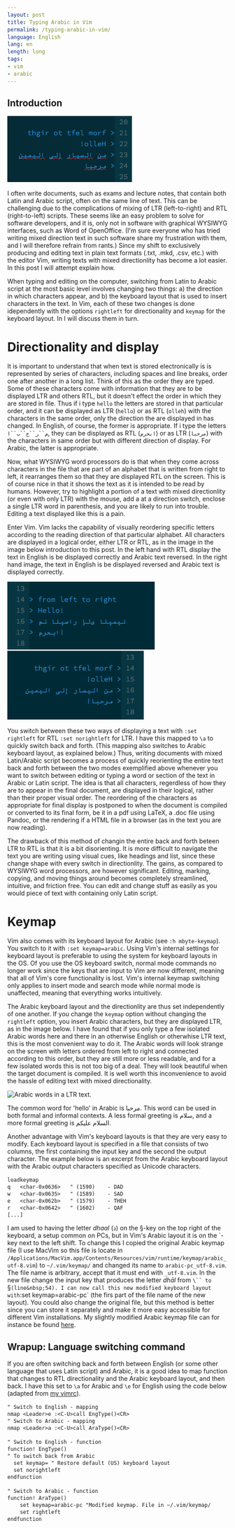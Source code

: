 ```yaml
---
layout: post
title: Typing Arabic in Vim 
permalink: /typing-arabic-in-vim/
language: English
lang: en
length: long
tags:
- vim
- arabic
---
```


## Introduction

![LTR display in Vim](typing-arabic-in-vim/rtl.tiff)

[//]: # ( > from left to right )  
[//]: # ( > Hello! )  
[//]: # ( > من اليسار إلى اليمين )
[//]: # ( > مرحبا! )


I often write documents, such as exams and lecture notes, that contain both Latin and Arabic script, often on the same line of text. This can be challenging due to the complications of mixing of LTR (left-to-right) and RTL (right-to-left) scripts. These seems like an easy problem to solve for software developers, and it is, only not in software with graphical WYSIWYG interfaces, such as Word of OpenOffice. (I'm sure everyone who has tried writing mixed direction text in such software share my frustration with them, and I will therefore refrain from rants.) Since my shift to exclusively producing and editing text in plain text formats (.txt, .mkd, .csv, etc.) with the editor Vim, writing texts with mixed directionlity has become a lot easier. In this post I will attempt explain how. 

When typing and editing on the computer, switching from Latin to Arabic script at the most basic level involves changing two things: a)&nbsp;the direction in which characters appear, and b)&nbsp;the keyboard layout that is used to insert characters in the text. In Vim, each of these two changes is done idependently with the options `rightleft` for directionality and `keymap` for the keyboard layout. In I will discuss them in turn.


# Directionality and display

It is important to understand that when text is stored electronically is is represented by series of characters, including spaces and line breaks, order one after another in a long list. Think of this as the order they are typed. Some of these characters come with information that they are to be displayed LTR and others RTL, but it doesn't effect the order in which they are stored in file. Thus if i type `hello` the letters are stored in that particular order, and it can be displayed as LTR (`hello`) or as RTL (`olleh`) with the characters in the same order, only the direction the are displayed in has changed. In English, of course, the former is appropriate. If i type the letters `م``ر``ح``ب``ا`, they can be displayed as RTL (`ابحرم`) or as LTR (`مرحبا`) with the characters in same order but with different direction of display. For Arabic, the latter is appropriate.

Now, what WYSIWYG word processors do is that when they come across characters in the file that are part of an alphabet that is written from right to left, it rearranges them so that they are displayed RTL on the screen. This is of course nice in that it shows the text as it is intended to be read by humans. However, try to highlight a portion of a text with mixed directionlity (or even with only LTR) with the mouse, add a at a direction switch, enclose a single LTR word in parenthesis, and you are likely to run into trouble. Editing a text displayed like this is a pain.

Enter Vim. Vim lacks the capability of visually reordering specific letters according to the reading direction of that particular alphabet. All characters are displayed in a logical order, either LTR or RTL, as in the image in the image below introduction to this post. In the left hand with RTL display the text in English is be displayed correctly and Arabic text reversed. In the right hand image, the text in English is be displayed reversed and Arabic text is displayed correctly.

![RTL display](/images/2017-06-22/ltr.tiff)&nbsp;![LTR display](/images/2017-06-22/rtl.tiff)

You switch between these two ways of displaying a text with `:set rightleft` for RTL `:set norightleft` for LTR. I have this mapped to `\a` to quickly switch back and forth. (This mapping also switches to Arabic keyboard layout, as explained below.) Thus, writing documents with mixed Latin/Arabic script becomes a process of quickly reorienting the entire text back and forth between the two modes exemplified above whenever you want to switch between editing or typing a word or section of the text in Arabic or Latin script. The idea is that all characters, regerdless of how they are to appear in the final document, are displayed in their logical, rather than their proper visual order. The reordering of the characters as appropriate for final display is postponed to when the document is compiled or converted to its final form, be it in a pdf using LaTeX, a .doc file using Pandoc, or the rendering if a HTML file in a browser (as in the text you are now reading).

The drawback of this method of changin the entire back and forth beteen LTR to RTL is that it is a bit disorienting. It is more difficult to navigate the text you are writing using visual cues, like headings and list, since these change shape with every switch in directionlity. The gains, as compared to WYSIWYG word processors, are however significant. Editing, marking, copying, and moving things around becomes completely streamlined, intuitive, and friction free. You can edit and change stuff as easily as you would piece of text with containing only Latin script.

# Keymap

Vim also comes with its keyboard layout for Arabic (see `:h mbyte-keymap`). You switch to it with `:set keymap=arabic`. Using Vim's internal settings for keyboard layout is preferable to using the system for keyboard layouts in the OS. Of you use the OS keyboard switch, normal mode commands no longer work since the keys that are input to Vim are now different, meaning that all of Vim's core functionality is lost. Vim's internal keymap switching only applies to insert mode and search mode while normal mode is unaffected, meaning that everything works intuitively.

The Arabic keyboard layout and the directionlity are thus set independently of one another. If you change the `keymap` option  without changing the `rightleft` option, you insert Arabic characters, but they are displayed LTR, as in the image below. I have found that if you only type a few isolated Arabic words here and there in an otherwise English or otherwhise LTR text, this is the most convenient way to do it. The Arabic words will look strange on the screen with letters ordered from left to right and connected according to this order, but they are still more or less readable, and for a few isolated words this is not too big of a deal. They will look beautiful when the target document is compiled. It is well worth this inconvenience to avoid the hassle of editing text with mixed directionality.

![Arabic words in a LTR text.](/images/2017-06-22/arabic-in-ltr.tif)

The common word for 'hello' in Arabic is مرحبا.
This word can be used in both formal and informal
contexts. A less formal greeting is سلام, and a
more formal greeting is السلام عليكم.

Another advantage with Vim's keyboard layouts is that they are very easy to modify. Each keyboard layout is specified in a file that consists of two columns, the first containing the input key and the second the output character. The example below is an excerpt from the Arabic keyboard layout with the Arabic output characters specified as Unicode characters.

``` vim
loadkeymap
q	<char-0x0636>	" (1590)	- DAD
w	<char-0x0635>	" (1589)	- SAD
e	<char-0x062b>	" (1579)	- THEH
r	<char-0x0642>	" (1602)	- QAF
[...]
```

I am used to having the letter *dhaal*&nbsp;(ذ) on the §-key on the top right of the keyboard, a setup common on PCs, but in Vim's Arabic layout it is on the \`-key next to the left shift. To change this I copied the original Arabic keymap file (I&nbsp;use MacVim so this file is locate in `/Applications/MacVim.app/Contents/Resources/vim/runtime/keymap/arabic_utf-8.vim`) to `~/.vim/keymap/` and changed its name to `arabic-pc_utf-8.vim`. The file name is arbitrary, accept that it must end with `_utf-8.vim`. In the new file change the input key that produces the letter *dhāl* from `\`` to `§` (line&nbsp;54). I can now call this new modified keyboard layout with `:set keymap=arabic-pc` (the firs part of the file name of the new layout). You could also change the original file, but this method is better since you can store it separately and make it more easy accessible for different Vim installations. My slightly modified Arabic keymap file can for instance be found [here](https://github.com/andreasmhallberg/dotfiles).


## Wrapup: Language switching command

If you are often switching back and forth between English (or some other language that uses Latin script) and Arabic, it is a good idea to map function that changes to RTL directionality and the Arabic keyboard layout, and then back. I have this set to `\a` for Arabic and `\e` for English using the code below (adapted from [my vimrc](https://github.com/andreasmhallberg/dotfiles/blob/master/.vimrc)).

``` vim
" Switch to English - mapping
nmap <Leader>e :<C-U>call EngType()<CR>
" Switch to Arabic - mapping
nmap <Leader>a :<C-U>call AraType()<CR>

" Switch to English - function
function! EngType()
" To switch back from Arabic
  set keymap= " Restore default (US) keyboard layout
  set norightleft
endfunction

" Switch to Arabic - function
function! AraType()
    set keymap=arabic-pc "Modified keymap. File in ~/.vim/keymap/
    set rightleft
endfunction
```
